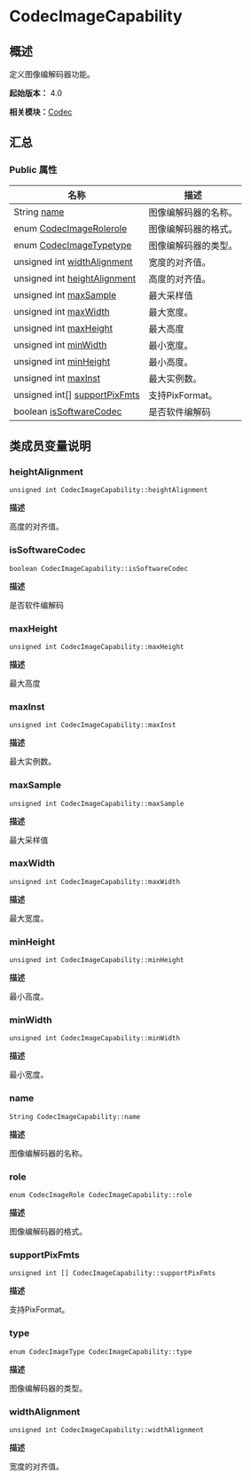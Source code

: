 # CodecImageCapability


## 概述

定义图像编解码器功能。

**起始版本：** 4.0

**相关模块：**[Codec](_codec_v20.md)


## 汇总


### Public 属性

| 名称 | 描述 | 
| -------- | -------- |
| String [name](#name) | 图像编解码器的名称。 | 
| enum [CodecImageRole](_codec_v20.md#codecimagerole)[role](#role) | 图像编解码器的格式。 | 
| enum [CodecImageType](_codec_v20.md#codecimagetype)[type](#type) | 图像编解码器的类型。 | 
| unsigned int [widthAlignment](#widthalignment) | 宽度的对齐值。 | 
| unsigned int [heightAlignment](#heightalignment) | 高度的对齐值。 | 
| unsigned int [maxSample](#maxsample) | 最大采样值 | 
| unsigned int [maxWidth](#maxwidth) | 最大宽度。 | 
| unsigned int [maxHeight](#maxheight) | 最大高度 | 
| unsigned int [minWidth](#minwidth) | 最小宽度。 | 
| unsigned int [minHeight](#minheight) | 最小高度。 | 
| unsigned int [maxInst](#maxinst) | 最大实例数。 | 
| unsigned int[] [supportPixFmts](#supportpixfmts) | 支持PixFormat。 | 
| boolean [isSoftwareCodec](#issoftwarecodec) | 是否软件编解码 | 


## 类成员变量说明


### heightAlignment

```
unsigned int CodecImageCapability::heightAlignment
```

**描述**


高度的对齐值。


### isSoftwareCodec

```
boolean CodecImageCapability::isSoftwareCodec
```

**描述**


是否软件编解码


### maxHeight

```
unsigned int CodecImageCapability::maxHeight
```

**描述**


最大高度


### maxInst

```
unsigned int CodecImageCapability::maxInst
```

**描述**


最大实例数。


### maxSample

```
unsigned int CodecImageCapability::maxSample
```

**描述**


最大采样值


### maxWidth

```
unsigned int CodecImageCapability::maxWidth
```

**描述**


最大宽度。


### minHeight

```
unsigned int CodecImageCapability::minHeight
```

**描述**


最小高度。


### minWidth

```
unsigned int CodecImageCapability::minWidth
```

**描述**


最小宽度。


### name

```
String CodecImageCapability::name
```

**描述**


图像编解码器的名称。


### role

```
enum CodecImageRole CodecImageCapability::role
```

**描述**


图像编解码器的格式。


### supportPixFmts

```
unsigned int [] CodecImageCapability::supportPixFmts
```

**描述**


支持PixFormat。


### type

```
enum CodecImageType CodecImageCapability::type
```

**描述**


图像编解码器的类型。


### widthAlignment

```
unsigned int CodecImageCapability::widthAlignment
```

**描述**


宽度的对齐值。
